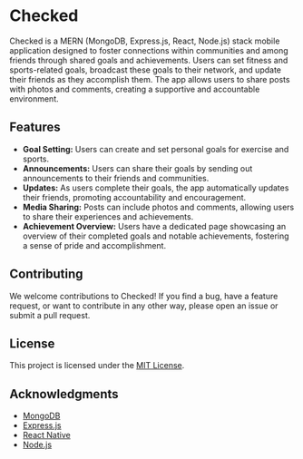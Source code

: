 # Checked

Checked is a MERN (MongoDB, Express.js, React, Node.js) stack mobile application designed to foster connections within communities and among friends through shared goals and achievements. Users can set fitness and sports-related goals, broadcast these goals to their network, and update their friends as they accomplish them. The app allows users to share posts with photos and comments, creating a supportive and accountable environment.

## Features

- **Goal Setting:** Users can create and set personal goals for exercise and sports.
- **Announcements:** Users can share their goals by sending out announcements to their friends and communities.
- **Updates:** As users complete their goals, the app automatically updates their friends, promoting accountability and encouragement.
- **Media Sharing:** Posts can include photos and comments, allowing users to share their experiences and achievements.
- **Achievement Overview:** Users have a dedicated page showcasing an overview of their completed goals and notable achievements, fostering a sense of pride and accomplishment.


## Contributing

We welcome contributions to Checked! If you find a bug, have a feature request, or want to contribute in any other way, please open an issue or submit a pull request.

## License

This project is licensed under the [MIT License](LICENSE).

## Acknowledgments

- [MongoDB](https://www.mongodb.com/)
- [Express.js](https://expressjs.com/)
- [React Native](https://reactnative.dev/)
- [Node.js](https://nodejs.org/)
